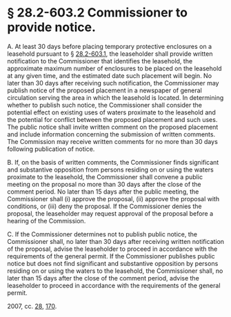 # § 28.2-603.2 Commissioner to provide notice.

<p>A. At least 30 days before placing temporary protective enclosures on a leasehold pursuant to § <a href='http://law.lis.virginia.gov/vacode/28.2-603.1/'>28.2-603.1</a>, the leaseholder shall provide written notification to the Commissioner that identifies the leasehold, the approximate maximum number of enclosures to be placed on the leasehold at any given time, and the estimated date such placement will begin. No later than 30 days after receiving such notification, the Commissioner may publish notice of the proposed placement in a newspaper of general circulation serving the area in which the leasehold is located. In determining whether to publish such notice, the Commissioner shall consider the potential effect on existing uses of waters proximate to the leasehold and the potential for conflict between the proposed placement and such uses. The public notice shall invite written comment on the proposed placement and include information concerning the submission of written comments. The Commission may receive written comments for no more than 30 days following publication of notice.</p><p>B. If, on the basis of written comments, the Commissioner finds significant and substantive opposition from persons residing on or using the waters proximate to the leasehold, the Commissioner shall convene a public meeting on the proposal no more than 30 days after the close of the comment period. No later than 15 days after the public meeting, the Commissioner shall (i) approve the proposal, (ii) approve the proposal with conditions, or (iii) deny the proposal. If the Commissioner denies the proposal, the leaseholder may request approval of the proposal before a hearing of the Commission.</p><p>C. If the Commissioner determines not to publish public notice, the Commissioner shall, no later than 30 days after receiving written notification of the proposal, advise the leaseholder to proceed in accordance with the requirements of the general permit. If the Commissioner publishes public notice but does not find significant and substantive opposition by persons residing on or using the waters to the leasehold, the Commissioner shall, no later than 15 days after the close of the comment period, advise the leaseholder to proceed in accordance with the requirements of the general permit.</p><p>2007, cc. <a href='http://lis.virginia.gov/cgi-bin/legp604.exe?071+ful+CHAP0028'>28</a>, <a href='http://lis.virginia.gov/cgi-bin/legp604.exe?071+ful+CHAP0170'>170</a>.</p>